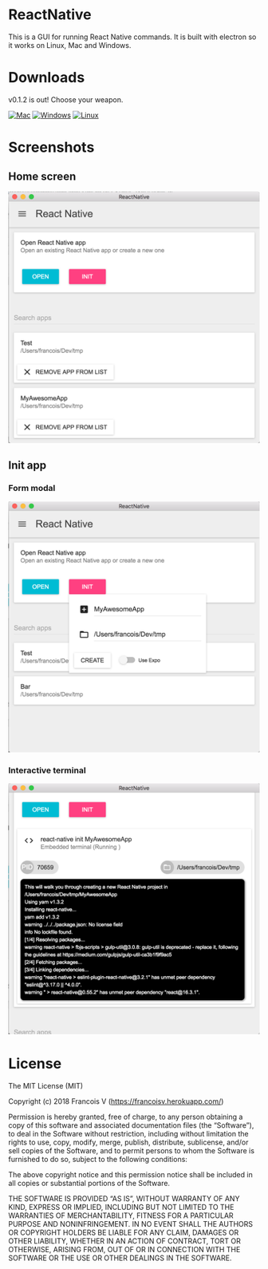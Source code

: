 ReactNative
===

This is a GUI for running React Native commands. It is built with electron so it works on Linux, Mac and Windows.

# Downloads

v0.1.2 is out! Choose your weapon.


[<img alt="Mac" src="http://clinsite.com/wp-content/uploads/2017/01/Apple-logo-120x120.png" />](https://drive.google.com/open?id=10mNTPIkciCO3VkkUY_HjCLORsRZDc3lJ)
[<img alt="Windows"  src="https://upload.wikimedia.org/wikipedia/commons/thumb/3/34/Windows_logo_-_2012_derivative.svg/120px-Windows_logo_-_2012_derivative.svg.png" />](http://google.es)
[<img alt="Linux" src="http://www.linuxscrew.com/wp-content/uploads/2007/11/120px-crystal_128_penguin.png" />](https://drive.google.com/open?id=1F5Luv13r9QkX8MDCqUN1NtyPN3FFHKaQ)

# Screenshots

## Home screen

![Home](https://raw.githubusercontent.com/co2-git/ReactNative/master/assets/screenshots/v0.1.2/Home.png)

## Init app

### Form modal

![Init app modal](https://raw.githubusercontent.com/co2-git/ReactNative/master/assets/screenshots/v0.1.1/Init_App_Modal.png)

### Interactive terminal

![Init app terminal](https://raw.githubusercontent.com/co2-git/ReactNative/master/assets/screenshots/v0.1.1/Init_App_Terminal.png)

# License

The MIT License (MIT)

Copyright (c) 2018 Francois V (https://francoisv.herokuapp.com/)

Permission is hereby granted, free of charge, to any person obtaining a copy of this software and associated documentation files (the “Software”), to deal in the Software without restriction, including without limitation the rights to use, copy, modify, merge, publish, distribute, sublicense, and/or sell copies of the Software, and to permit persons to whom the Software is furnished to do so, subject to the following conditions:

The above copyright notice and this permission notice shall be included in all copies or substantial portions of the Software.

THE SOFTWARE IS PROVIDED “AS IS”, WITHOUT WARRANTY OF ANY KIND, EXPRESS OR IMPLIED, INCLUDING BUT NOT LIMITED TO THE WARRANTIES OF MERCHANTABILITY, FITNESS FOR A PARTICULAR PURPOSE AND NONINFRINGEMENT. IN NO EVENT SHALL THE AUTHORS OR COPYRIGHT HOLDERS BE LIABLE FOR ANY CLAIM, DAMAGES OR OTHER LIABILITY, WHETHER IN AN ACTION OF CONTRACT, TORT OR OTHERWISE, ARISING FROM, OUT OF OR IN CONNECTION WITH THE SOFTWARE OR THE USE OR OTHER DEALINGS IN THE SOFTWARE.
